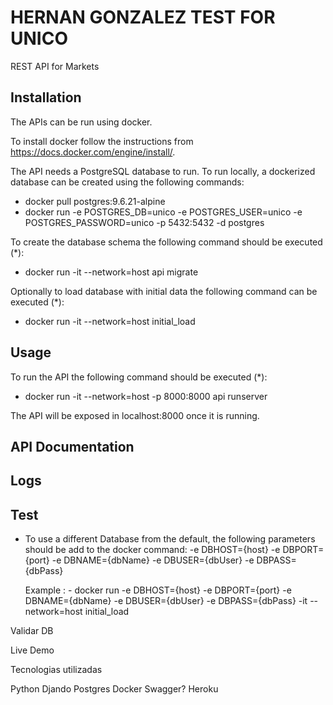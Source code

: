 # HERNAN GONZALEZ TEST FOR UNICO

REST API for Markets

## Installation

The APIs can be run using docker.

To install docker follow the instructions from https://docs.docker.com/engine/install/.

The API needs a PostgreSQL database to run. To run locally, a dockerized database can be created using the following commands:
- docker pull postgres:9.6.21-alpine
- docker run -e POSTGRES_DB=unico -e POSTGRES_USER=unico -e POSTGRES_PASSWORD=unico -p 5432:5432 -d postgres

To create the database schema the following command should be executed (*):

- docker run -it --network=host api migrate


Optionally to load database with initial data the following command can be executed (*):

- docker run -it --network=host initial_load 


## Usage

To run the API the following command should be executed (*):

- docker run -it --network=host -p 8000:8000 api runserver

The API will be exposed in localhost:8000 once it is running. 


## API Documentation




## Logs

## Test




* To use a different Database from the default,  the following parameters should be add to the docker command:
    -e DBHOST={host} 
    -e DBPORT={port} 
    -e DBNAME={dbName} 
    -e DBUSER={dbUser} 
    -e DBPASS={dbPass} 

  Example : - docker run -e DBHOST={host} -e DBPORT={port} -e DBNAME={dbName} -e DBUSER={dbUser} -e DBPASS={dbPass} -it --network=host initial_load 



Validar DB


Live Demo


Tecnologias utilizadas

Python
Djando
Postgres
Docker
Swagger?
Heroku